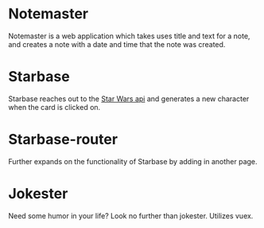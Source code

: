 # Notemaster
Notemaster is a web application which takes uses title and text for a note,
and creates a note with a date and time that the note was created.

# Starbase
Starbase reaches out to the [Star Wars api](https://swapi.co/) and generates a new character when the card is clicked on.

# Starbase-router
Further expands on the functionality of Starbase by adding in another page.

# Jokester
Need some humor in your life?  Look no further than jokester.  Utilizes vuex.
